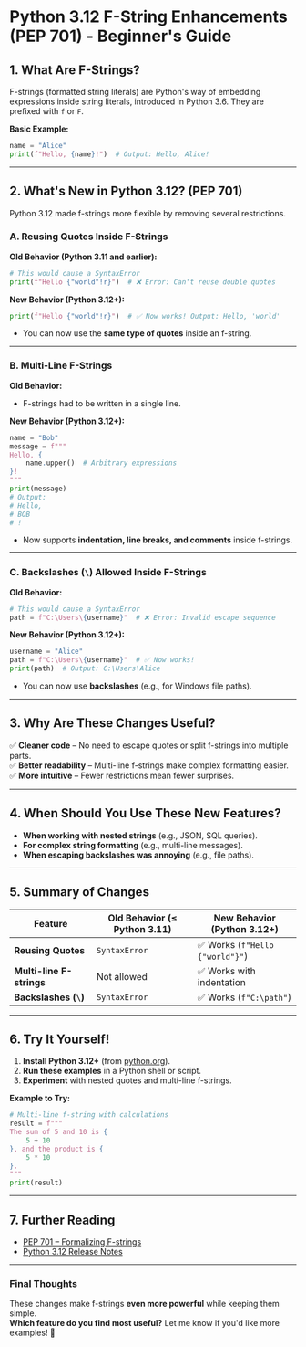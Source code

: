 # **Python 3.12 F-String Enhancements (PEP 701) - Beginner's Guide**

## **1. What Are F-Strings?**
F-strings (formatted string literals) are Python's way of embedding expressions inside string literals, introduced in Python 3.6. They are prefixed with `f` or `F`.

**Basic Example:**
```python
name = "Alice"
print(f"Hello, {name}!")  # Output: Hello, Alice!
```

---

## **2. What's New in Python 3.12? (PEP 701)**
Python 3.12 made f-strings more flexible by removing several restrictions.

### **A. Reusing Quotes Inside F-Strings**
**Old Behavior (Python 3.11 and earlier):**
```python
# This would cause a SyntaxError
print(f"Hello {"world"!r}")  # ❌ Error: Can't reuse double quotes
```

**New Behavior (Python 3.12+):**
```python
print(f"Hello {"world"!r}")  # ✅ Now works! Output: Hello, 'world'
```
- You can now use the **same type of quotes** inside an f-string.

---

### **B. Multi-Line F-Strings**
**Old Behavior:**
- F-strings had to be written in a single line.

**New Behavior (Python 3.12+):**
```python
name = "Bob"
message = f"""
Hello, {
    name.upper()  # Arbitrary expressions
}!
"""
print(message)
# Output:
# Hello,
# BOB
# !
```
- Now supports **indentation, line breaks, and comments** inside f-strings.

---

### **C. Backslashes (`\`) Allowed Inside F-Strings**
**Old Behavior:**
```python
# This would cause a SyntaxError
path = f"C:\Users\{username}"  # ❌ Error: Invalid escape sequence
```

**New Behavior (Python 3.12+):**
```python
username = "Alice"
path = f"C:\Users\{username}"  # ✅ Now works!
print(path)  # Output: C:\Users\Alice
```
- You can now use **backslashes** (e.g., for Windows file paths).

---

## **3. Why Are These Changes Useful?**
✅ **Cleaner code** – No need to escape quotes or split f-strings into multiple parts.  
✅ **Better readability** – Multi-line f-strings make complex formatting easier.  
✅ **More intuitive** – Fewer restrictions mean fewer surprises.  

---

## **4. When Should You Use These New Features?**
- **When working with nested strings** (e.g., JSON, SQL queries).  
- **For complex string formatting** (e.g., multi-line messages).  
- **When escaping backslashes was annoying** (e.g., file paths).  

---

## **5. Summary of Changes**
| Feature | Old Behavior (≤ Python 3.11) | New Behavior (Python 3.12+) |
|---------|-----------------------------|-----------------------------|
| **Reusing Quotes** | `SyntaxError` | ✅ Works (`f"Hello {"world"}"`) |
| **Multi-line F-strings** | Not allowed | ✅ Works with indentation |
| **Backslashes (`\`)** | `SyntaxError` | ✅ Works (`f"C:\path"`) |

---

## **6. Try It Yourself!**
1. **Install Python 3.12+** (from [python.org](https://www.python.org/downloads/)).  
2. **Run these examples** in a Python shell or script.  
3. **Experiment** with nested quotes and multi-line f-strings.  

**Example to Try:**
```python
# Multi-line f-string with calculations
result = f"""
The sum of 5 and 10 is {
    5 + 10
}, and the product is {
    5 * 10
}.
"""
print(result)
```

---

## **7. Further Reading**
- [PEP 701 – Formalizing F-strings](https://peps.python.org/pep-0701/)  
- [Python 3.12 Release Notes](https://docs.python.org/3.12/whatsnew/3.12.html)  

---

### **Final Thoughts**
These changes make f-strings **even more powerful** while keeping them simple.  
**Which feature do you find most useful?** Let me know if you'd like more examples! 🚀